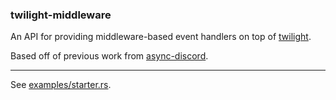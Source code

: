 ### twilight-middleware

An API for providing middleware-based event handlers on top of [twilight](https://github.com/twilight-rs/twilight).

Based off of previous work from [async-discord](https://github.com/andrewvy/async-discord).

---

See [examples/starter.rs](examples/starter.rs).
